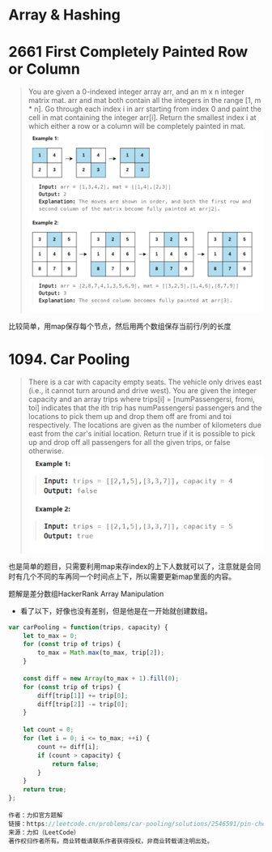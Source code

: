 # Array & Hashing

# 2661 First Completely Painted Row or Column
>You are given a 0-indexed integer array arr, and an m x n integer matrix mat. arr and mat both contain all the integers in the range [1, m * n].
Go through each index i in arr starting from index 0 and paint the cell in mat containing the integer arr[i].
Return the smallest index i at which either a row or a column will be completely painted in mat.
![Alt text](assets/image.png)

比较简单，用map保存每个节点，然后用两个数组保存当前行/列的长度

# 1094. Car Pooling
>There is a car with capacity empty seats. The vehicle only drives east (i.e., it cannot turn around and drive west).
You are given the integer capacity and an array trips where trips[i] = [numPassengersi, fromi, toi] indicates that the ith trip has numPassengersi passengers and the locations to pick them up and drop them off are fromi and toi respectively. The locations are given as the number of kilometers due east from the car's initial location.
Return true if it is possible to pick up and drop off all passengers for all the given trips, or false otherwise.
![Alt text](assets/image-1.png)

也是简单的题目，只需要利用map来存index的上下人数就可以了，注意就是会同时有几个不同的车再同一个时间点上下，所以需要更新map里面的内容。

 题解是差分数组HackerRank Array Manipulation
 - 看了以下，好像也没有差别，但是他是在一开始就创建数组。
```js
var carPooling = function(trips, capacity) {
    let to_max = 0;
    for (const trip of trips) {
        to_max = Math.max(to_max, trip[2]);
    }

    const diff = new Array(to_max + 1).fill(0);
    for (const trip of trips) {
        diff[trip[1]] += trip[0];
        diff[trip[2]] -= trip[0];
    }

    let count = 0;
    for (let i = 0; i <= to_max; ++i) {
        count += diff[i];
        if (count > capacity) {
            return false;
        }
    }
    return true;
};

作者：力扣官方题解
链接：https://leetcode.cn/problems/car-pooling/solutions/2546591/pin-che-by-leetcode-solution-scp6/
来源：力扣（LeetCode）
著作权归作者所有。商业转载请联系作者获得授权，非商业转载请注明出处。
```